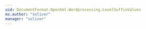 ```yaml
---
uid: DocumentFormat.OpenXml.Wordprocessing.LevelSuffixValues
ms.author: "soliver"
manager: "soliver"
---
```

